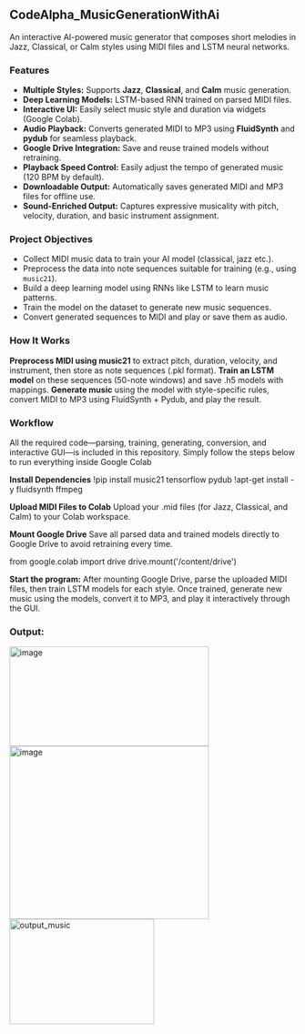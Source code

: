 ## CodeAlpha_MusicGenerationWithAi
An interactive AI-powered music generator that composes short melodies in Jazz, Classical, or Calm styles using MIDI files and LSTM neural networks.

### Features
-  **Multiple Styles:** Supports **Jazz**, **Classical**, and **Calm** music generation.
-  **Deep Learning Models:** LSTM-based RNN trained on parsed MIDI files.
-  **Interactive UI:** Easily select music style and duration via widgets (Google Colab).
-  **Audio Playback:** Converts generated MIDI to MP3 using **FluidSynth** and **pydub** for seamless playback.
-  **Google Drive Integration:** Save and reuse trained models without retraining.
-  **Playback Speed Control:** Easily adjust the tempo of generated music (120 BPM by default).
-  **Downloadable Output:** Automatically saves generated MIDI and MP3 files for offline use.
-  **Sound-Enriched Output:** Captures expressive musicality with pitch, velocity, duration, and basic instrument assignment.

### Project Objectives
- Collect MIDI music data to train your AI model (classical, jazz etc.).
- Preprocess the data into note sequences suitable for training (e.g., using `music21`).
- Build a deep learning model using RNNs like LSTM to learn music patterns.
- Train the model on the dataset to generate new music sequences.
- Convert generated sequences to MIDI and play or save them as audio.

### How It Works
**Preprocess MIDI using music21** to extract pitch, duration, velocity, and instrument, then store as note sequences (.pkl format).
**Train an LSTM model** on these sequences (50-note windows) and save .h5 models with mappings.
**Generate music** using the model with style-specific rules, convert MIDI to MP3 using FluidSynth + Pydub, and play the result.

### Workflow   
All the required code—parsing, training, generating, conversion, and interactive GUI—is included in this repository. Simply follow the steps below to run everything inside Google Colab

**Install Dependencies**
!pip install music21 tensorflow pydub
!apt-get install -y fluidsynth ffmpeg

**Upload MIDI Files to Colab**
Upload your .mid files (for Jazz, Classical, and Calm) to your Colab workspace.

**Mount Google Drive**
Save all parsed data and trained models directly to Google Drive to avoid retraining every time.

from google.colab import drive
drive.mount('/content/drive')

**Start the program:**
After mounting Google Drive, parse the uploaded MIDI files, then train LSTM models for each style. Once trained, generate new music using the models, convert it to MP3, and play it interactively through the GUI.


### Output:

<img width="350" height="175" alt="image" src="https://github.com/user-attachments/assets/12fb7335-0175-4719-a985-b43e834ae0d4" />
<img width="350" height="304" alt="image" src="https://github.com/user-attachments/assets/a97cd2b4-ed17-430c-8dec-c1f343d5acf9" />
<img width="254" height="185" alt="output_music" src="https://github.com/user-attachments/assets/456b6b0a-e3bc-43b1-99b0-2822a165be50" />


